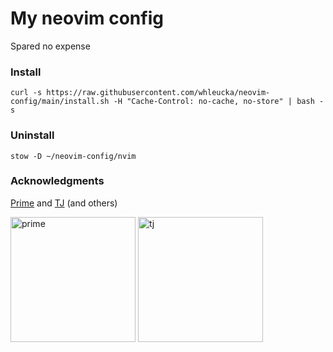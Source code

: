 # My neovim config
Spared no expense

### Install
```
curl -s https://raw.githubusercontent.com/whleucka/neovim-config/main/install.sh -H "Cache-Control: no-cache, no-store" | bash -s
```

### Uninstall
```
stow -D ~/neovim-config/nvim
```

### Acknowledgments
<a href='https://github.com/theprimeagen'>Prime</a> and <a href='https://github.com/tjdevries'>TJ</a> (and others)

<p float="left">
    <img src="https://i.ytimg.com/vi/_TXO4RB3nIU/hq720_2.jpg?sqp=-oaymwEkCJYDENAFSFryq4qpAxYIARUAAAAAJQAAyEI9AICiQ3gB0AEB&rs=AOn4CLBsghH1oe_9Aqf7qeYi5AARApBxGQ" alt="prime" style="width: 200px">
    <img src="https://i.ytimg.com/vi/HcAdrdWiDXI/hq720_2.jpg?sqp=-oaymwEkCJYDENAFSFryq4qpAxYIARUAAAAAJQAAyEI9AICiQ3gB0AEB&rs=AOn4CLBrYlNR07IvDyccLGXe7S8rb4Bfdg" alt="tj" style="width: 200px">
</p>
